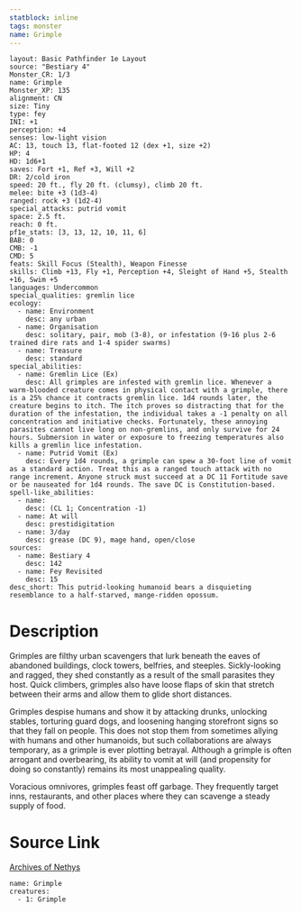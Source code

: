 ```yaml
---
statblock: inline
tags: monster
name: Grimple
---
```

```statblock
layout: Basic Pathfinder 1e Layout
source: "Bestiary 4"
Monster_CR: 1/3
name: Grimple
Monster_XP: 135
alignment: CN
size: Tiny
type: fey
INI: +1
perception: +4
senses: low-light vision
AC: 13, touch 13, flat-footed 12 (dex +1, size +2)
HP: 4
HD: 1d6+1
saves: Fort +1, Ref +3, Will +2
DR: 2/cold iron
speed: 20 ft., fly 20 ft. (clumsy), climb 20 ft.
melee: bite +3 (1d3-4)
ranged: rock +3 (1d2-4)
special_attacks: putrid vomit
space: 2.5 ft.
reach: 0 ft.
pf1e_stats: [3, 13, 12, 10, 11, 6]
BAB: 0
CMB: -1
CMD: 5
feats: Skill Focus (Stealth), Weapon Finesse
skills: Climb +13, Fly +1, Perception +4, Sleight of Hand +5, Stealth +16, Swim +5
languages: Undercommon
special_qualities: gremlin lice
ecology:
  - name: Environment
    desc: any urban
  - name: Organisation
    desc: solitary, pair, mob (3-8), or infestation (9-16 plus 2-6 trained dire rats and 1-4 spider swarms)
  - name: Treasure
    desc: standard
special_abilities:
  - name: Gremlin Lice (Ex)
    desc: All grimples are infested with gremlin lice. Whenever a warm-blooded creature comes in physical contact with a grimple, there is a 25% chance it contracts gremlin lice. 1d4 rounds later, the creature begins to itch. The itch proves so distracting that for the duration of the infestation, the individual takes a -1 penalty on all concentration and initiative checks. Fortunately, these annoying parasites cannot live long on non-gremlins, and only survive for 24 hours. Submersion in water or exposure to freezing temperatures also kills a gremlin lice infestation.
  - name: Putrid Vomit (Ex)
    desc: Every 1d4 rounds, a grimple can spew a 30-foot line of vomit as a standard action. Treat this as a ranged touch attack with no range increment. Anyone struck must succeed at a DC 11 Fortitude save or be nauseated for 1d4 rounds. The save DC is Constitution-based.
spell-like_abilities:
  - name:
    desc: (CL 1; Concentration -1)
  - name: At will
    desc: prestidigitation
  - name: 3/day
    desc: grease (DC 9), mage hand, open/close
sources:
  - name: Bestiary 4
    desc: 142
  - name: Fey Revisited
    desc: 15
desc_short: This putrid-looking humanoid bears a disquieting resemblance to a half-starved, mange-ridden opossum.
```
# Description
Grimples are filthy urban scavengers that lurk beneath the eaves of abandoned buildings, clock towers, belfries, and steeples. Sickly-looking and ragged, they shed constantly as a result of the small parasites they host. Quick climbers, grimples also have loose flaps of skin that stretch between their arms and allow them to glide short distances.

Grimples despise humans and show it by attacking drunks, unlocking stables, torturing guard dogs, and loosening hanging storefront signs so that they fall on people. This does not stop them from sometimes allying with humans and other humanoids, but such collaborations are always temporary, as a grimple is ever plotting betrayal. Although a grimple is often arrogant and overbearing, its ability to vomit at will (and propensity for doing so constantly) remains its most unappealing quality.

Voracious omnivores, grimples feast off garbage. They frequently target inns, restaurants, and other places where they can scavenge a steady supply of food.
# Source Link
[Archives of Nethys](https://aonprd.com/MonsterDisplay.aspx?ItemName=Grimple)
```encounter-table
name: Grimple
creatures:
  - 1: Grimple
```

